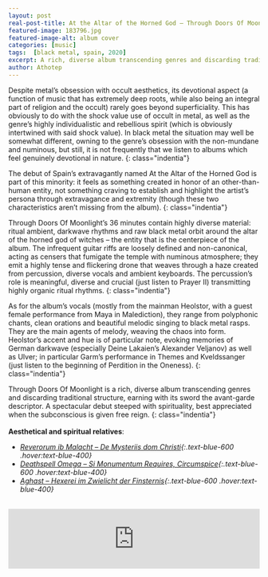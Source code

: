 ```yaml
---
layout: post
real-post-title: At the Altar of the Horned God – Through Doors Of Moonlight (I, Voidhanger, 2020)
featured-image: 183796.jpg
featured-image-alt: album cover
categories: [music]
tags:  [black metal, spain, 2020]
excerpt: A rich, diverse album transcending genres and discarding traditional structure, earning with its sword the avant-garde descriptor.
author: Athotep
---
```


Despite metal’s obsession with occult aesthetics, its devotional aspect (a function of music that has extremely deep roots, while also being an integral part of religion and the occult) rarely goes beyond superficiality. This has obviously to do with the shock value use of occult in metal, as well as the genre’s highly individualistic and rebellious spirit (which is obviously intertwined with said shock value). In black metal the situation may well be somewhat different, owning to the genre’s obsession with the non-mundane and numinous, but still, it is not frequently that we listen to albums which feel genuinely devotional in nature.
{: class="indentia"}

The debut of Spain’s extravagantly named At the Altar of the Horned God is part of this minority: it feels as something created in honor of an other-than-human entity, not something craving to establish and highlight the artist’s persona through extravagance and extremity (though these two characteristics aren’t missing from the album).
{: class="indentia"}

Through Doors Of Moonlight’s 36 minutes contain highly diverse material: ritual ambient, darkwave rhythms and raw black metal orbit around the altar of the horned god of witches – the entity that is the centerpiece of the album. The infrequent guitar riffs are loosely defined and non-canonical, acting as censers that fumigate the temple with numinous atmosphere; they emit a highly tense and flickering drone that weaves through a haze created from percussion, diverse vocals and ambient keyboards. The percussion’s role is meaningful, diverse and crucial (just listen to Prayer II) transmitting highly organic ritual rhythms.
{: class="indentia"}

As for the album’s vocals (mostly from the mainman Heolstor, with a guest female performance from Maya in Malediction), they range from polyphonic chants, clean orations and beautiful melodic singing to black metal rasps. They are the main agents of melody, weaving the chaos into form. Heolstor’s accent and hue is of particular note, evoking memories of German darkwave (especially Deine Lakaien’s Alexander Veljanov) as well as Ulver; in particular Garm’s performance in Themes and Kveldssanger (just listen to the beginning of Perdition in the Oneness).
{: class="indentia"}

Through Doors Of Moonlight is a rich, diverse album transcending genres and discarding traditional structure, earning with its sword the avant-garde descriptor. A spectacular debut steeped with spirituality, best appreciated when the subconscious is given free reign.
{: class="indentia"}  
<br>
**Aesthetical and spiritual relatives**: 
* *[Reverorum ib Malacht – De Mysteriis dom Christi](https://youtu.be/LWJuHQxLfhU){:.text-blue-600 .hover:text-blue-400}*
* *[Deathspell Omega – Si Monumentum Requires, Circumspice](https://deathspellomega.bandcamp.com/album/si-monumentum-requires-circumspice){:.text-blue-600 .hover:text-blue-400}*
* *[Aghast – Hexerei im Zwielicht der Finsternis](https://www.youtube.com/watch?v=oR_bal9jUfI){:.text-blue-600 .hover:text-blue-400}*  
<br>
<iframe style="border: 0; width: 100%; height: 120px;" src="https://bandcamp.com/EmbeddedPlayer/album=510136939/size=large/bgcol=ffffff/linkcol=de270f/tracklist=false/artwork=small/transparent=true/" seamless><a href="http://i-voidhangerrecords.bandcamp.com/album/through-doors-of-moonlight">Through Doors of Moonlight by AT THE ALTAR OF THE HORNED GOD</a></iframe>